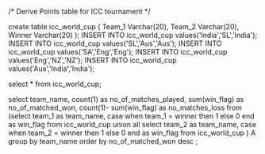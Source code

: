 
/* Derive Points table for ICC tournament */


create table icc_world_cup
(
Team_1 Varchar(20),
Team_2 Varchar(20),
Winner Varchar(20)
);
INSERT INTO icc_world_cup values('India','SL','India');
INSERT INTO icc_world_cup values('SL','Aus','Aus');
INSERT INTO icc_world_cup values('SA','Eng','Eng');
INSERT INTO icc_world_cup values('Eng','NZ','NZ');
INSERT INTO icc_world_cup values('Aus','India','India');

select * from icc_world_cup;



select team_name, count(1) as no_of_matches_played, sum(win_flag) as no_of_matched_won, count(1)- sum(win_flag) as no_matches_loss
from (select team_1 as team_name, case when team_1 = winner then 1 else 0 end as win_flag
from icc_world_cup
union all
select team_2 as team_name, case when team_2 = winner then 1 else 0 end as win_flag
from icc_world_cup ) A
group by team_name
order by no_of_matched_won desc ;


